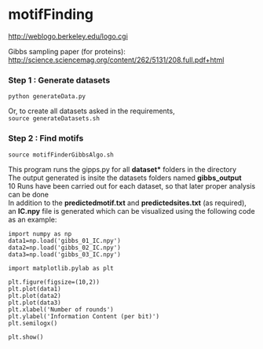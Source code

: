 # motifFinding

http://weblogo.berkeley.edu/logo.cgi

Gibbs sampling paper (for proteins): http://science.sciencemag.org/content/262/5131/208.full.pdf+html

### Step 1 : Generate datasets
```python generateData.py```

Or, to create all datasets asked in the requirements, </br>
```source generateDatasets.sh```

### Step 2 : Find motifs
```source motifFinderGibbsAlgo.sh```

This program runs the gipps.py for all <b>dataset*</b> folders in the directory </br>
The output generated is insite the datasets folders named <b>gibbs_output</b> </br>
10 Runs have been carried out for each dataset, so that later proper analysis can be done </br>
In addition to the <b>predictedmotif.txt</b> and <b>predictedsites.txt</b> (as required), an <b>IC.npy</b> file is generated which can be visualized using the following code as an example:
```
import numpy as np
data1=np.load('gibbs_01_IC.npy')
data2=np.load('gibbs_02_IC.npy')
data3=np.load('gibbs_03_IC.npy')

import matplotlib.pylab as plt

plt.figure(figsize=(10,2))
plt.plot(data1)
plt.plot(data2)
plt.plot(data3)
plt.xlabel('Number of rounds')
plt.ylabel('Information Content (per bit)')
plt.semilogx()

plt.show()
```

